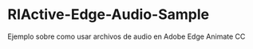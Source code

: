 RIActive-Edge-Audio-Sample
==========================

Ejemplo sobre como usar archivos de audio en Adobe Edge Animate CC
